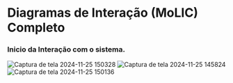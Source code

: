 #  Diagramas de Interação (MoLIC) Completo

### Inicio da Interação com o sistema.
![Captura de tela 2024-11-25 150328](https://github.com/user-attachments/assets/240ef08e-dd8e-43da-bf68-d53720bfee30)
![Captura de tela 2024-11-25 145824](https://github.com/user-attachments/assets/9d6e1bb7-d36f-4458-8a0b-fbfe319f394a)
![Captura de tela 2024-11-25 150136](https://github.com/user-attachments/assets/d2e3aa4f-fa36-4010-b8f8-237ea273fc95)
